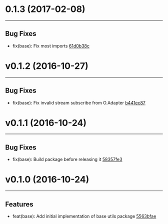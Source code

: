 # 0.1.3 (2017-02-08)
---

## Bug Fixes

- fix(base): Fix most imports [61d0b38c](/commits/61d0b38cd7a2e6d7b62dd8b96061529f03ba6e1a)

# v0.1.2 (2016-10-27)
---


## Bug Fixes

- fix(base): Fix invalid stream subscribe from O.Adapter [b441ec87](https://github.com/milankinen/culli/commits/b441ec874131326fb0d29cf9e27ac7a895b302a8)


# v0.1.1 (2016-10-24)
---


## Bug Fixes

- fix(base): Build package before releasing it [58357fe3](https://github.com/milankinen/culli/commits/58357fe3c1affef3a97a15e4bf688e2675a82cf4)


# v0.1.0 (2016-10-24)
---


## Features

- feat(base): Add initial implementation of base utils package [5563bfae](https://github.com/milankinen/culli/commits/5563bfae343185adcebad10f73c946c91c589c4d)



